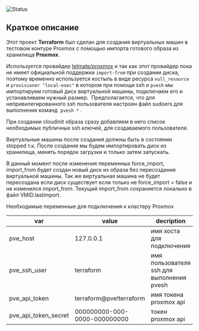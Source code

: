 ![Status](https://github.com/system-inactive/terraform-proxmox/actions/workflows/terraform.yml/badge.svg)

## Краткое описание

Этот проект **Terraform** был сделан для создания виртуальных машин в тестовом контуре Proxmox с помощью импорта готового образа из хранилища **Proxmox**.

Используется провайдер [telmate/proxmox](https://github.com/Telmate/terraform-provider-proxmox) и так как этот провайдер пока не имеет официальной поддержки `import-from` при создании диска, поэтому временно используется костыль в виде ресурса `null_resource` и `provisioner "local-exec"` в котором при помощи ssh и `pvesh` мы импортируем готовый диск виртуальной машины, подключаем его и устанавливаем нужный размер.  Предполагается, что для непривилегированного ssh пользователя настроен файл sudoers для выполнения команд  `pvesh *` . 

При создании cloudinit образа сразу добавляем в него список необходимых публичных ssh ключей, для создаваемого пользователя.

Виртуальные машины после создания должны быть в состоянии stopped т.к. После создания мы будем импортировать диск из хранилища, менять порядок загрузки и только затем запускать.

В данный момент после изменения переменных force_import, import_from будет создан новый диск из образа без пересоздания виртуальной машины. Так же виртуальная машина не будет пересоздана если диск существует если только не force_import = false и не изменился import_from.
Текущий import_from сохраняется локально в файл  VMID.lastimport.

Необходимые переменные для подключения к кластеру Proxmox

| var                  | value                        | decription                                |
| -------------------- | ---------------------------- | ----------------------------------------- |
| pve_host             | 127.0.0.1                    | имя хоста для подключения                 |
| pve_ssh_user         | terraform                    | имя пользователя ssh для выполнения pvesh |
| pve_api_token        | terraform@pve!terraform      | имя токена proxmox api                    |
| pve_api_token_secret | 000000000-000-0000-000000000 | токен proxmox api                         |

